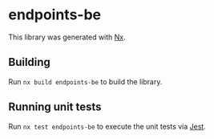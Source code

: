 # endpoints-be

This library was generated with [Nx](https://nx.dev).

## Building

Run `nx build endpoints-be` to build the library.

## Running unit tests

Run `nx test endpoints-be` to execute the unit tests via [Jest](https://jestjs.io).
